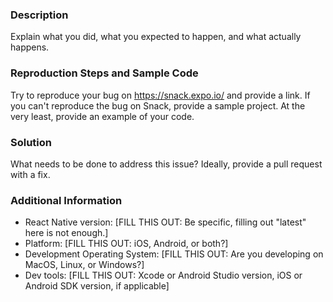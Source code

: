 ### Description

Explain what you did, what you expected to happen, and what actually happens.

### Reproduction Steps and Sample Code

Try to reproduce your bug on https://snack.expo.io/ and provide a link.
If you can't reproduce the bug on Snack, provide a sample project. At the very least, provide an example of your code.

### Solution

What needs to be done to address this issue? Ideally, provide a pull request with a fix.

### Additional Information

* React Native version: [FILL THIS OUT: Be specific, filling out "latest" here is not enough.]
* Platform: [FILL THIS OUT: iOS, Android, or both?]
* Development Operating System: [FILL THIS OUT: Are you developing on MacOS, Linux, or Windows?]
* Dev tools: [FILL THIS OUT: Xcode or Android Studio version, iOS or Android SDK version, if applicable]
